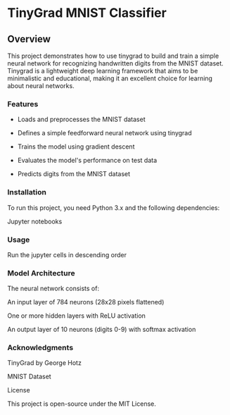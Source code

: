 # TinyGrad MNIST Classifier

## Overview

This project demonstrates how to use tinygrad to build and train a simple neural network for recognizing handwritten digits from the MNIST dataset. Tinygrad is a lightweight deep learning framework that aims to be minimalistic and educational, making it an excellent choice for learning about neural networks.

### Features

- Loads and preprocesses the MNIST dataset

- Defines a simple feedforward neural network using tinygrad

- Trains the model using gradient descent

- Evaluates the model's performance on test data

- Predicts digits from the MNIST dataset

### Installation

To run this project, you need Python 3.x and the following dependencies:

Jupyter notebooks

### Usage

Run the jupyter cells in descending order


### Model Architecture

The neural network consists of:

An input layer of 784 neurons (28x28 pixels flattened)

One or more hidden layers with ReLU activation

An output layer of 10 neurons (digits 0-9) with softmax activation

### Acknowledgments

TinyGrad by George Hotz

MNIST Dataset

License

This project is open-source under the MIT License.